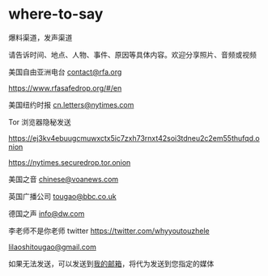 # where-to-say
爆料渠道，发声渠道

请告诉时间、地点、人物、事件、原因等具体内容。欢迎分享照片、音频或视频

美国自由亚洲电台
contact@rfa.org

https://www.rfasafedrop.org/#/en

美国纽约时报
cn.letters@nytimes.com

Tor 浏览器隐秘发送

https://ej3kv4ebuugcmuwxctx5ic7zxh73rnxt42soi3tdneu2c2em55thufqd.onion

https://nytimes.securedrop.tor.onion

美国之音
chinese@voanews.com

英国广播公司
tougao@bbc.co.uk

德国之声
info@dw.com

李老师不是你老师 twitter
https://twitter.com/whyyoutouzhele

lilaoshitougao@gmail.com

如果无法发送，可以发送到[我的邮箱](mailto:free.vpn.list@hotmail.com)，将代为发送到您指定的媒体
